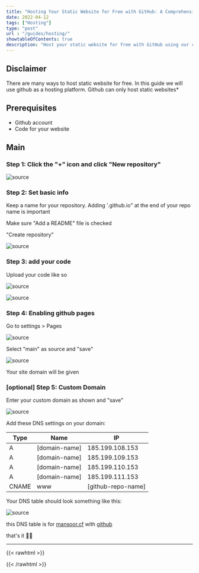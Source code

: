 ```yaml
---
title: "Hosting Your Static Website for Free with GitHub: A Comprehensive Guide"
date: 2022-04-12
tags: ["Hosting"]
type: "post"
url : "/guides/hosting/"
showtableOfContents: true
description: "Host your static website for free with GitHub using our comprehensive guide. Follow our step-by-step instructions to get your site up and running quickly"
---
```


## Disclaimer
There are many ways to host static website for free. In this guide we will use github as a hosting platform. Github can only host static websites*

## Prerequisites
* Github account
* Code for your website

## Main

### Step 1: Click the "+" icon and click "New repository"

![source](/img/guides/2022/hosting/2022.png)

### Step 2: Set basic info 

Keep a name for your repository. Adding '.github.io" at the end of your repo name is important

Make sure "Add a README" file is checked

"Create repository"

![source](/img/guides/2022/hosting/2022_1.png)

### Step 3: add your code

Upload your code like so

![source](/img/guides/2022/hosting/2022_2.png)

![source](/img/guides/2022/hosting/2022_3.png)

### Step 4: Enabling github pages

Go to settings > Pages

![source](/img/guides/2022/hosting/2022_4.png)

Select "main" as source and "save"

![source](/img/guides/2022/hosting/2022_5.png)

Your site domain will be given

### [optional] Step 5: Custom Domain

Enter your custom domain as shown and "save"

![source](/img/guides/2022/hosting/2022_6.png)

Add these DNS settings on your domain:

| Type	| Name      	| IP 	 		  	 |
|-------|---------------|--------------------|
| A 	| [domain-name] | 185.199.108.153	 |
| A  	| [domain-name] | 185.199.109.153	 |
| A 	| [domain-name] | 185.199.110.153	 |
| A 	| [domain-name] | 185.199.111.153	 |
| CNAME	| www			| [github-repo-name] |

Your DNS table should look something like this:

![source](/img/guides/2022/hosting/2022_7.png)

this DNS table is for [mansoor.cf](https://mansoor.cf) with [github](https://github.com/mansoorbarri/website)

that's it ✌🏽

-------------------------------------------------------------
{{< rawhtml >}} 
 
{{< /rawhtml >}}